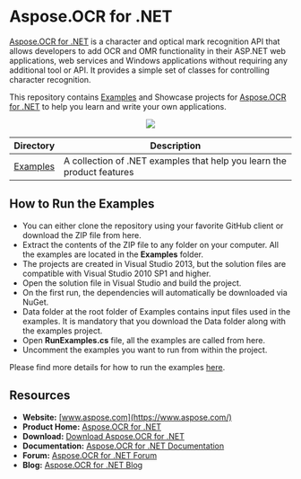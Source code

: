 # Aspose.OCR for .NET

[Aspose.OCR for .NET](https://products.aspose.com/ocr/net) is a character and optical mark recognition API that allows developers to add OCR and OMR functionality in their ASP.NET web applications, web services and Windows applications without requiring any additional tool or API. It provides a simple set of classes for controlling character recognition.

This repository contains [Examples](Examples) and Showcase projects for [Aspose.OCR for .NET](https://products.aspose.com/ocr/net) to help you learn and write your own applications.

<p align="center">
  <a href="https://github.com/asposeocr/Aspose_OCR_NET/archive/master.zip">
    <img src="http://i.imgur.com/hwNhrGZ.png" />
  </a>
</p>

Directory | Description
--------- | -----------
[Examples](Examples)  | A collection of .NET examples that help you learn the product features

## How to Run the Examples

* You can either clone the repository using your favorite GitHub client or download the ZIP file from here.
* Extract the contents of the ZIP file to any folder on your computer. All the examples are located in the **Examples** folder.
* The projects are created in Visual Studio 2013, but the solution files are compatible with Visual Studio 2010 SP1 and higher.
* Open the solution file in Visual Studio and build the project.
* On the first run, the dependencies will automatically be downloaded via NuGet.
* Data folder at the root folder of Examples contains input files used in the examples. It is mandatory that you download the Data folder along with the examples project.
* Open **RunExamples.cs** file, all the examples are called from here.
* Uncomment the examples you want to run from within the project.

Please find more details for how to run the examples [here](https://docs.aspose.com/display/ocrnet/How+to+Run+the+Examples).

## Resources

* **Website:** [www.aspose.com](https://www.aspose.com/)
* **Product Home:** [Aspose.OCR for .NET](https://products.aspose.com/ocr/net)
* **Download:** [Download Aspose.OCR for .NET](https://www.nuget.org/packages/Aspose.OCR/)
* **Documentation:** [Aspose.OCR for .NET Documentation](https://docs.aspose.com/display/ocrnet/Home)
* **Forum:** [Aspose.OCR for .NET Forum](https://forum.aspose.com/c/ocr)
* **Blog:** [Aspose.OCR for .NET Blog](https://blog.aspose.com/category/aspose-products/aspose-ocr-product-family/)
